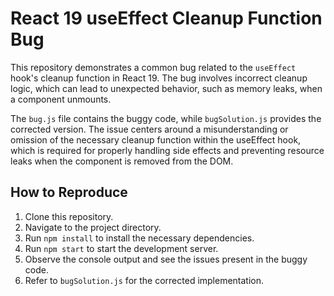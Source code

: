 # React 19 useEffect Cleanup Function Bug

This repository demonstrates a common bug related to the `useEffect` hook's cleanup function in React 19.  The bug involves incorrect cleanup logic, which can lead to unexpected behavior, such as memory leaks, when a component unmounts.

The `bug.js` file contains the buggy code, while `bugSolution.js` provides the corrected version.  The issue centers around a misunderstanding or omission of the necessary cleanup function within the useEffect hook, which is required for properly handling side effects and preventing resource leaks when the component is removed from the DOM.

## How to Reproduce

1. Clone this repository.
2. Navigate to the project directory.
3. Run `npm install` to install the necessary dependencies.
4. Run `npm start` to start the development server.
5. Observe the console output and see the issues present in the buggy code.
6. Refer to `bugSolution.js` for the corrected implementation.